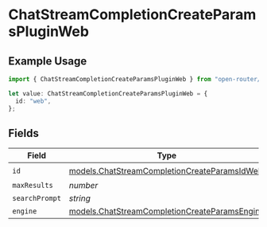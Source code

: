 # ChatStreamCompletionCreateParamsPluginWeb

## Example Usage

```typescript
import { ChatStreamCompletionCreateParamsPluginWeb } from "open-router/models";

let value: ChatStreamCompletionCreateParamsPluginWeb = {
  id: "web",
};
```

## Fields

| Field                                                                                                | Type                                                                                                 | Required                                                                                             | Description                                                                                          |
| ---------------------------------------------------------------------------------------------------- | ---------------------------------------------------------------------------------------------------- | ---------------------------------------------------------------------------------------------------- | ---------------------------------------------------------------------------------------------------- |
| `id`                                                                                                 | [models.ChatStreamCompletionCreateParamsIdWeb](../models/chatstreamcompletioncreateparamsidweb.md)   | :heavy_check_mark:                                                                                   | N/A                                                                                                  |
| `maxResults`                                                                                         | *number*                                                                                             | :heavy_minus_sign:                                                                                   | N/A                                                                                                  |
| `searchPrompt`                                                                                       | *string*                                                                                             | :heavy_minus_sign:                                                                                   | N/A                                                                                                  |
| `engine`                                                                                             | [models.ChatStreamCompletionCreateParamsEngine](../models/chatstreamcompletioncreateparamsengine.md) | :heavy_minus_sign:                                                                                   | N/A                                                                                                  |